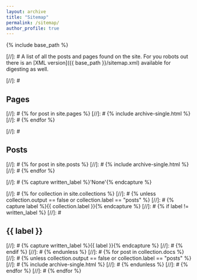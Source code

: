```yaml
---
layout: archive
title: "Sitemap"
permalink: /sitemap/
author_profile: true
---
```


{% include base_path %}

[//]: # A list of all the posts and pages found on the site. For you robots out there is an [XML version]({{ base_path }}/sitemap.xml) available for digesting as well.

[//]: # <h2>Pages</h2>
[//]: # {% for post in site.pages %}
[//]: #  {% include archive-single.html %}
[//]: # {% endfor %}

[//]: # <h2>Posts</h2>
[//]: # {% for post in site.posts %}
[//]: #  {% include archive-single.html %}
[//]: # {% endfor %}

[//]: # {% capture written_label %}'None'{% endcapture %}

[//]: # {% for collection in site.collections %}
[//]: # {% unless collection.output == false or collection.label == "posts" %}
[//]: #  {% capture label %}{{ collection.label }}{% endcapture %}
[//]: #  {% if label != written_label %}
[//]: #  <h2>{{ label }}</h2>
[//]: #  {% capture written_label %}{{ label }}{% endcapture %}
[//]: #  {% endif %}
[//]: # {% endunless %}
[//]: # {% for post in collection.docs %}
[//]: #  {% unless collection.output == false or collection.label == "posts" %}
[//]: #  {% include archive-single.html %}
[//]: #  {% endunless %}
[//]: # {% endfor %}
[//]: # {% endfor %}
